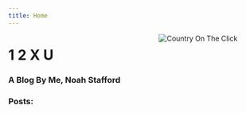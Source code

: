 ```yaml
---
title: Home
---
```


<img src = "/img/therealnewfalllp.png" style="max-width:40%;min-width:40%;float:right;" alt="Country On The Click"/>

# 1 2 X U

### A Blog By Me, Noah Stafford


### Posts:
